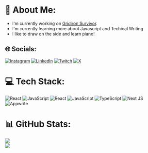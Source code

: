 # 💫 About Me:
- I'm currently working on [Gridiron Survivor](https://github.com/LetsGetTechnical/gridiron-survivor).
- I'm currently learning more about Javascript and Techical Writing
- I like to draw on the side and learn piano!

## 🌐 Socials:
[![Instagram](https://img.shields.io/badge/Instagram-%23E4405F.svg?logo=Instagram&logoColor=white)](https://instagram.com/225kh_drw) [![LinkedIn](https://img.shields.io/badge/LinkedIn-%230077B5.svg?logo=linkedin&logoColor=white)](https://linkedin.com/in/richard-choir) [![Twitch](https://img.shields.io/badge/Twitch-%239146FF.svg?logo=Twitch&logoColor=white)](https://twitch.tv/choir241) [![X](https://img.shields.io/badge/X-black.svg?logo=X&logoColor=white)](https://x.com/choir241) 

# 💻 Tech Stack:
![React](https://img.shields.io/badge/react-%2320232a.svg?style=for-the-badge&logo=react&logoColor=%2361DAFB) ![JavaScript](https://img.shields.io/badge/javascript-%23323330.svg?style=for-the-badge&logo=javascript&logoColor=%23F7DF1E) ![React](https://img.shields.io/badge/react-%2320232a.svg?style=for-the-badge&logo=react&logoColor=%2361DAFB) ![JavaScript](https://img.shields.io/badge/javascript-%23323330.svg?style=for-the-badge&logo=javascript&logoColor=%23F7DF1E) ![TypeScript](https://img.shields.io/badge/typescript-%23007ACC.svg?style=for-the-badge&logo=typescript&logoColor=white) ![Next JS](https://img.shields.io/badge/Next-black?style=for-the-badge&logo=next.js&logoColor=white) ![Appwrite](https://img.shields.io/badge/Appwrite-%23FD366E.svg?style=for-the-badge&logo=appwrite&logoColor=white)
# 📊 GitHub Stats:
![](https://github-readme-streak-stats.herokuapp.com/?user=choir241&theme=blue_navy&hide_border=false)<br/>
![](https://github-readme-stats.vercel.app/api/top-langs/?username=choir241&theme=blue_navy&hide_border=false&include_all_commits=true&count_private=true&layout=compact)
